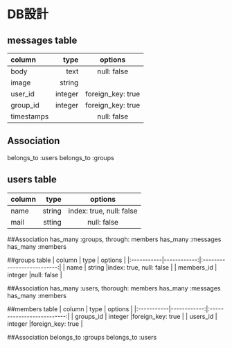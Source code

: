 # DB設計

## messages table
| column     | type        | options                    |
|:-----------|------------:|:--------------------------:|
| body       |      text   | null: false                |
| image      |      string |                            |
| user_id    |      integer| foreign_key: true          |
| group_id   |      integer| foreign_key: true          |
| timestamps |             | null: false                |


## Association
belongs_to :users
belongs_to :groups


## users table
| column     | type        | options                    |
|:-----------|------------:|:--------------------------:|
| name       | string      |index: true, null: false    |
| mail       | stting      |null: false                 |


##Association
has_many :groups, through: members
has_many :messages
has_many :members


##groups table
| column     | type        | options                    |
|:-----------|------------:|:--------------------------:|
| name       | string      |index: true, null: false    |
| members_id | integer     |null: false                 |


##Association
has_many :users, thorough: members
has_many :messages
has_many :members


##members table
| column     | type        | options                    |
|:-----------|------------:|:--------------------------:|
| groups_id  | integer     |foreign_key: true           |
| users_id   | integer     |foreign_key: true           |


##Association
belongs_to :groups
belongs_to :users

